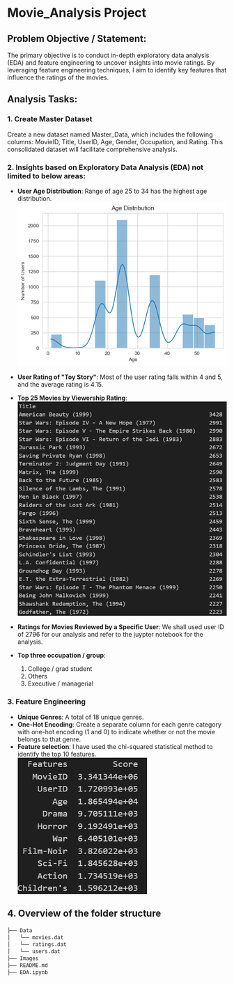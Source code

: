 # Movie_Analysis Project

## Problem Objective / Statement:
The primary objective is to conduct in-depth exploratory data analysis (EDA) and feature engineering to uncover insights into movie ratings. By leveraging feature engineering techniques, I aim to identify key features that influence the ratings of the movies.

## Analysis Tasks:

### 1. Create Master Dataset
Create a new dataset named Master_Data, which includes the following columns: MovieID, Title, UserID, Age, Gender, Occupation, and Rating. This consolidated dataset will facilitate comprehensive analysis.

### 2. Insights based on Exploratory Data Analysis (EDA) not limited to below areas:
- **User Age Distribution**: Range of age 25 to 34 has the highest age distribution.
    ![Movie_Analysis](./Images/Age_Distribution.png)
    
- **User Rating of "Toy Story"**: Most of the user rating falls within 4 and 5, and the average rating is 4.15.
- **Top 25 Movies by Viewership Rating**: 
    ![Movie_Analysis](./Images/Top25movies.png)
- **Ratings for Movies Reviewed by a Specific User**: We shall used user ID of 2796 for our analysis and refer to the juypter notebook for the analysis.
- **Top three occupation / group**: 
    1) College / grad student
    2) Others
    3) Executive / managerial

### 3. Feature Engineering
- **Unique Genres**: A total of 18 unique genres.
- **One-Hot Encoding**: Create a separate column for each genre category with one-hot encoding (1 and 0) to indicate whether or not the movie belongs to that genre.
- **Feature selection**: I have used the chi-squared statistical method to identify the top 10 features.
    ![Movie_Analysis](./Images/features.png)

## 4. Overview of the folder structure
```
├── Data
│   └── movies.dat
│   └── ratings.dat
│   └── users.dat
├── Images
├── README.md
├── EDA.ipynb
```


